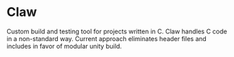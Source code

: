 # Claw

Custom build and testing tool for projects written in C. Claw handles C code in
a non-standard way. Current approach eliminates header files and includes in
favor of modular unity build.
